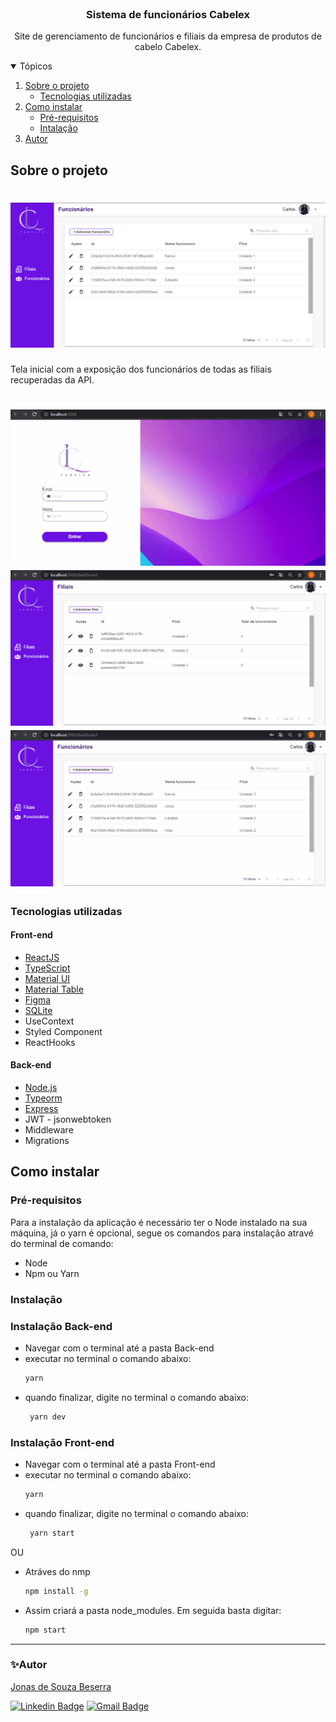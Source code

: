 <!-- PROJECT LOGO -->
<br />
<p align="center">
  <h3 align="center">Sistema de funcionários Cabelex</h3>

  <p align="center">
    Site de gerenciamento de funcionários e filiais da empresa de produtos de cabelo Cabelex.
    <br />
  </p>
</p>



<!-- TABLE OF CONTENTS -->
<details open="open">
  <summary>Tópicos</summary>
  <ol>
    <li>
      <a href="#sobre-o-projeto">Sobre o projeto</a>
      <ul>
        <li><a href="#tecnologias-utilizadas">Tecnologias utilizadas</a></li>
      </ul>
    </li>
    <li>
      <a href="#como-instalar">Como instalar</a>
      <ul>
        <li><a href="#pre-requisitos">Pré-requisitos</a></li>
        <li><a href="#instalacao">Intalação</a></li>
      </ul>
    </li>
    <li><a href="#autor">Autor</a></li>
  </ol>
</details>



<!-- ABOUT THE PROJECT -->
## Sobre o projeto

<h1 align="center">
  <img alt="cabelex" title="#cabelex" src="Front-end/src/assets/Screenshot_1.png" />
</h1>

Tela inicial com a exposição dos funcionários de todas as filiais recuperadas da API.

<h1 align="center">
  <img alt="cabelex" title="#cabelex" src="Front-end/src/assets/Gif1.gif" />
  <img alt="cabelex" title="#cabelex" src="Front-end/src/assets/Gif2.gif" />
  <img alt="cabelex" title="#cabelex" src="Front-end/src/assets/Gif3.gif" />
</h1>

### Tecnologias utilizadas

#### Front-end
* [ReactJS](https://pt-br.reactjs.org/)
* [TypeScript](https://www.typescriptlang.org/)
* [Material UI](https://material-ui.com/pt/)
* [Material Table](https://material-table.com/#/)
* [Figma](https://www.figma.com/)
* [SQLite](https://www.sqlite.org/index.html)
* UseContext
* Styled Component
* ReactHooks

#### Back-end

* [Node.js](https://nodejs.org/en/)
* [Typeorm](https://typeorm.io/#/)
* [Express](https://expressjs.com/pt-br/)
* JWT - jsonwebtoken
* Middleware
* Migrations





<!-- GETTING STARTED -->
## Como instalar 

### Pré-requisitos

Para a instalação da aplicação é necessário ter o Node instalado na sua máquina, já o yarn é opcional, segue os comandos para instalação atravé do terminal de comando:
* Node
* Npm ou Yarn

### Instalação 
### Instalação Back-end

* Navegar com o terminal até a pasta Back-end
* executar no terminal o comando abaixo:
    ```sh
    yarn
    ```
* quando finalizar, digite no terminal o comando abaixo:
   ```sh
    yarn dev
    ```
### Instalação Front-end

* Navegar com o terminal até a pasta Front-end
* executar no terminal o comando abaixo:
    ```sh
    yarn
    ```
* quando finalizar, digite no terminal o comando abaixo:
   ```sh
    yarn start
    ```
OU
* Atráves do nmp
  ```sh
  npm install -g
  ```

* Assim criará a pasta node_modules. Em seguida basta digitar:

   ```sh
   npm start
   ```

 ---
 ### ✨Autor

[Jonas de Souza Beserra](https://www.linkedin.com/in/jonas-de-souza-95091b186/)<br/>


[![Linkedin Badge](https://img.shields.io/badge/-Jonas-blue?style=flat-square&logo=Linkedin&logoColor=white&link=https://www.linkedin.com/in/jonas-de-souza-95091b186/)](https://www.linkedin.com/in/jonas-de-souza-95091b186/) 
[![Gmail Badge](https://img.shields.io/badge/-joonascontato@gmail.com-c14438?style=flat-square&logo=Gmail&logoColor=white&link=mailto:joonascontato@gmail.com)](mailto:joonascontato@gmail.com)